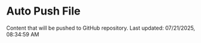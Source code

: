 # Auto Push File

Content that will be pushed to GitHub repository.
Last updated: 07/21/2025, 08:34:59 AM
